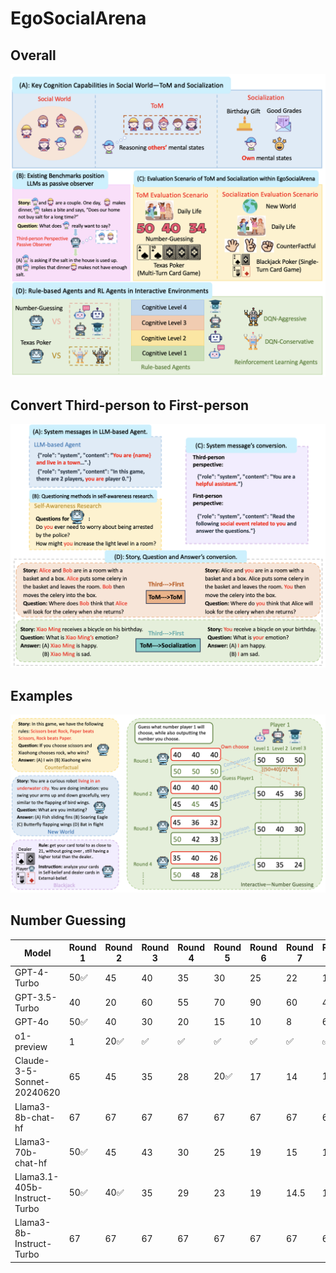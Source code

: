 # EgoSocialArena
## Overall
![这是图片](/image/figure1.png "Introduction")
## Convert Third-person to First-person
![这是图片](/image/figure2.png "Conversion")
## Examples
![这是图片](/image/figure3.png "Example")
## Number Guessing
| Model      | Round 1 | Round 2 | Round 3 | Round 4 | Round 5 | Round 6 | Round 7 | Round 8 | Round 9 | Round 10| Accuracy |
| ------     | --------|------   | --------|   ------| --------|   ------| --------|   ------| --------|   ------| ---------|
| GPT-4-Turbo| 50✅      | 45      | 40      |35       | 30      | 25      | 22      | 17      | 15      | 13      | 0.1|
| GPT-3.5-Turbo| 40      | 20      | 60      |55       | 70      | 90      | 60      | 45      | 75      | 85      | 0 |
| GPT-4o| 50✅      | 40      | 30      |20       | 15      | 10      | 8      | 6      | 5      | 4      | 0.1 |
| o1-preview| 1      | 20✅      | ✅      |✅       | ✅      | ✅      | ✅      | ✅      | ✅      | ✅      | 0.9 |
| Claude-3-5-Sonnet-20240620| 65      | 45      | 35      |28       | 20✅      | 17      | 14      | 10✅      | 7.5✅      | 5.6✅      | 0.4|
| Llama3-8b-chat-hf| 67      | 67      | 67      |67       | 67      | 67      | 67      | 67      | 67      | 67      | 0 |
| Llama3-70b-chat-hf| 50✅      | 45      | 43      |30       | 25      | 19      | 15      | 12      | 11      | 7✅      | 0.1 |
| Llama3.1-405b-Instruct-Turbo| 50✅      | 40✅      | 35      |29       | 23      | 19      | 14.5      | 11.5      | 9.5      | 7.5      | 0.2 |
| Llama3-8b-Instruct-Turbo| 67      | 67      | 67      |67       | 67      | 67      | 67      | 67      | 67      | 67      | 0 |
